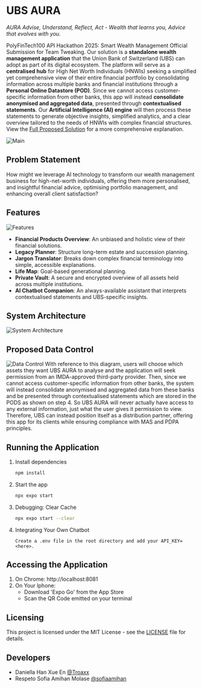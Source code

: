 # UBS AURA
*AURA Advise, Understand, Reflect, Act  - Wealth that learns you, Advice that evolves with you.*

PolyFinTech100 API Hackathon 2025: Smart Wealth Management Official Submission for Team Tweaking. Our solution is a **standalone wealth management application** that the Union Bank of Switzerland (UBS) can adopt as part of its digital ecosystem. The platform will serve as a **centralised hub** for High Net Worth Individuals (HNWIs) seeking a simplified yet comprehensive view of their entire financial portfolio by consolidating information across multiple banks and financial institutions through a **Personal Online Datastore (POD)**. Since we cannot access customer-specific information from other banks, this app will instead **consolidate anonymised and aggregated data**, presented through **contextualised statements**. Our **Artificial Intelligence (AI) engine** will then process these statements to generate objective insights, simplified analytics, and a clear overview tailored to the needs of HNWIs with complex financial structures. View the [Full Proposed Solution](https://github.com/Troaxx/aura/blob/main/data/full-proposed-solution.pdf) for a more comprehensive explanation.

![Main](https://github.com/Troaxx/aura/blob/main/data/main.png)


## Problem Statement
How might we leverage AI technology to transform our wealth management business for high-net-worth individuals, offering them more personalised, and insightful financial advice, optimising portfolio management, and enhancing overall client satisfaction?

## Features
![Features](https://github.com/Troaxx/aura/blob/main/data/features.png)
- **Financial Products Overview**: An unbiased and holistic view of their financial solutions.
- **Legacy Planner**: Structure long-term estate and succession planning.
- **Jargon Translator**: Breaks down complex financial terminology into simple, accessible explanations.
- **Life Map**: Goal-based generational planning.
- **Private Vault**: A secure and encrypted overview of all assets held across multiple institutions.
- **AI Chatbot Companion**: An always-available assistant that interprets contextualised statements and UBS-specific insights.

## System Architecture
![System Architecture](https://github.com/Troaxx/aura/blob/main/data/system-architecture.png)

## Proposed Data Control
![Data Control](https://github.com/Troaxx/aura/blob/main/data/data-control.png)
With reference to this diagram, users will choose which assets they want UBS AURA to analyse and the application will seek permission from an IMDA-approved third-party provider. Then, since we cannot access customer-specific information from other banks, the system will instead consolidate anonymised and aggregated data from these banks and be presented through contextualised statements which are stored in the PODS as shown on step 4. So UBS AURA will never actually have access to any external information, just what the user gives it permission to view. Therefore, UBS can instead position itself as a distribution partner, offering this app for its clients while ensuring compliance with MAS and PDPA principles.

## Running the Application
1. Install dependencies
   ```bash
   npm install 
   ```

2. Start the app
   ```bash
   npx expo start
   ```

3. Debugging: Clear Cache
    ```bash
    npx expo start --clear
    ```

4. Integrating Your Own Chatbot
   ```
   Create a .env file in the root directory and add your API_KEY=<here>.
   ```

## Accessing the Application
1. On Chrome: http://localhost:8081
2. On Your Iphone: 
   - Download 'Expo Go' from the App Store
   - Scan the QR Code emitted on your terminal

## Licensing
This project is licensed under the MIT License - see the [LICENSE](LICENSE) file for details.

## Developers
- Daniella Han Xue En [@Troaxx](https://github.com/Troaxx)
- Respeto Sofia Amihan Molase [@sofiaamihan](https://github.com/sofiaamihan)
